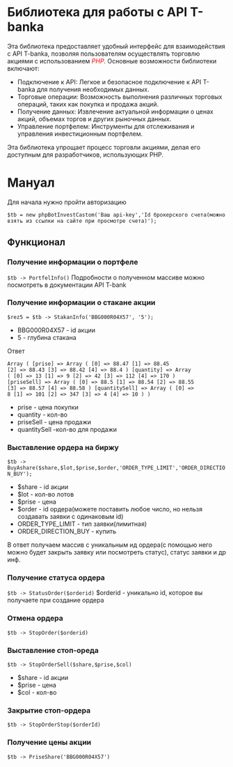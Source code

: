 <h1> Библиотека для работы с API T-banka </h1>

Эта библиотека предоставляет удобный интерфейс для взаимодействия с API T-banka, позволяя пользователям осуществлять торговлю акциями с использованием <i style = 'color:red;'>PHP</i>. Основные возможности библиотеки включают:
<ul>
<li>Подключение к API: Легкое и безопасное подключение к API T-banka для получения необходимых данных.</li>

<li>Торговые операции: Возможность выполнения различных торговых операций, таких как покупка и продажа акций.</li>

<li>Получение данных: Извлечение актуальной информации о ценах акций, объемах торгов и других рыночных данных.</li>
 
<li>Управление портфелем: Инструменты для отслеживания и управления инвестиционным портфелем.</li>
</ul>
Эта библиотека упрощает процесс торговли акциями, делая его доступным для разработчиков, использующих PHP.
<h1>Мануал</h1>
<p>Для начала нужно пройти авторизацию</p>
<code>$tb = new phpBotInvestCastom('Ваш api-key','Id брокерского счета(можно взять из ссылки на сайте при просмотре счета)');</code>
<h2>Функционал</h2>
<h3>Получение информации о портфеле</h3>
<code>$tb -> PortfelInfo()</code>
Подробности о полученном массиве можно посмотреть в документации API T-bank
<h3>Получение информации о стакане акции</h3>

<code>$rez5 = $tb -> StakanInfo('BBG000R04X57', '5');
</code>
<ul>
  <li>BBG000R04X57 - id акции</li>
  <li>5 - глубина стакана</li>
</ul>
Ответ

<code>Array ( [prise] => Array ( [0] => 88.47 [1] => 88.45 [2] => 88.43 [3] => 88.42 [4] => 88.4 ) [quantity] => 
  Array ( [0] => 13 [1] => 9 [2] => 42 [3] => 112 [4] => 170 ) [priseSell] => 
  Array ( [0] => 88.5 [1] => 88.54 [2] => 88.55 [3] => 88.57 [4] => 88.58 ) [quantitySell] =>
  Array ( [0] => 8 [1] => 101 [2] => 347 [3] => 4 [4] => 10 ) )
</code>
<ul>
  <li> prise - цена покупки</li>
  <li> quantity - кол-во</li>
  <li> priseSell - цена продажи</li>
  <li> quantitySell -кол-во для продажи</li>
</ul>
<h3>Выставление ордера на биржу</h3>
<code>$tb -> BuyAshare($share,$lot,$prise,$order,'ORDER_TYPE_LIMIT','ORDER_DIRECTION_BUY');</code>
<ul>
  <li>$share - id акции</li>
  <li>$lot - кол-во лотов</li>
  <li>$prise - цена</li>
  <li>$order - id ордера(можете поставить любое число, но нельзя создавать заявки с одинаковым id)</li>
  <li>ORDER_TYPE_LIMIT - тип заявки(лимитная)</li>
  <li>ORDER_DIRECTION_BUY - купить</li>
</ul>
В ответ получаем массив с  уникальным ид ордера(с помощью него можно будет закрыть заявку или посмотреть статус), статус заявки и др инф.
<h3>Получение статуса ордера</h3>
<code>$tb -> StatusOrder($orderid)</code>
$orderid - уникально id, которое вы получаете при создание ордера
<h3>Отмена ордера</h3>
<code>$tb -> StopOrder($orderid)</code>
<h3>Выставление стоп-ореда</h3>
<code>$tb -> StopOrderSell($share,$prise,$col)</code>
<ul>
  <li>$share - id акции</li>
  <li>$prise - цена </li>
  <li>$col - кол-во</li>
</ul>
<h3>Закрытие стоп-ордера</h3>
<code>$tb -> StopOrderStop($orderId)</code>

<h3>Получение цены акции</h3>
<code>$tb -> PriseShare('BBG000R04X57')</code>
<h3></h3>

